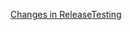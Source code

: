 [Changes in ReleaseTesting](https://github.com/githubappuser/Release-testing/compare/410d3d32c90bb43cefc85fdea54418ac26b16df6..410d3d32c90bb43cefc85fdea54418ac26b16df6%5E%5E%5E)